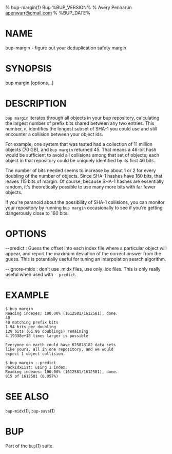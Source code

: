 % bup-margin(1) Bup %BUP_VERSION%
% Avery Pennarun <apenwarr@gmail.com>
% %BUP_DATE%

# NAME

bup-margin - figure out your deduplication safety margin

# SYNOPSIS

bup margin [options...]

# DESCRIPTION

`bup margin` iterates through all objects in your bup
repository, calculating the largest number of prefix bits
shared between any two entries.  This number, `n`,
identifies the longest subset of SHA-1 you could use and still
encounter a collision between your object ids.

For example, one system that was tested had a collection of
11 million objects (70 GB), and `bup margin` returned 45.
That means a 46-bit hash would be sufficient to avoid all
collisions among that set of objects; each object in that
repository could be uniquely identified by its first 46
bits.

The number of bits needed seems to increase by about 1 or 2
for every doubling of the number of objects.  Since SHA-1
hashes have 160 bits, that leaves 115 bits of margin.  Of
course, because SHA-1 hashes are essentially random, it's
theoretically possible to use many more bits with far fewer
objects.

If you're paranoid about the possibility of SHA-1
collisions, you can monitor your repository by running `bup
margin` occasionally to see if you're getting dangerously
close to 160 bits.

# OPTIONS

--predict
:   Guess the offset into each index file where a
    particular object will appear, and report the maximum
    deviation of the correct answer from the guess.  This
    is potentially useful for tuning an interpolation
    search algorithm.
    
--ignore-midx
:   don't use .midx files, use only .idx files.  This is
    only really useful when used with `--predict`.

    
# EXAMPLE

    $ bup margin
    Reading indexes: 100.00% (1612581/1612581), done.
    40
    40 matching prefix bits
    1.94 bits per doubling
    120 bits (61.86 doublings) remaining
    4.19338e+18 times larger is possible
    
    Everyone on earth could have 625878182 data sets
    like yours, all in one repository, and we would
    expect 1 object collision.
    
    $ bup margin --predict
    PackIdxList: using 1 index.
    Reading indexes: 100.00% (1612581/1612581), done.
    915 of 1612581 (0.057%) 
    

# SEE ALSO

`bup-midx`(1), `bup-save`(1)

# BUP

Part of the `bup`(1) suite.
